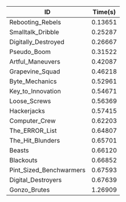 |ID|Time(s)|
|-|-|
|Rebooting_Rebels|0.13651|
|Smalltalk_Dribble|0.25287|
|Digitally_Destroyed|0.26667|
|Pseudo_Boom|0.31522|
|Artful_Maneuvers|0.42087|
|Grapevine_Squad|0.46218|
|Byte_Mechanics|0.52961|
|Key_to_Innovation|0.54671|
|Loose_Screws|0.56369|
|Hackerjacks|0.57415|
|Computer_Crew|0.62203|
|The_ERROR_List|0.64807|
|The_Hit_Blunders|0.65701|
|Beasts|0.66120|
|Blackouts|0.66852|
|Pint_Sized_Benchwarmers|0.67593|
|Digital_Destroyers|0.67639|
|Gonzo_Brutes|1.26909|
